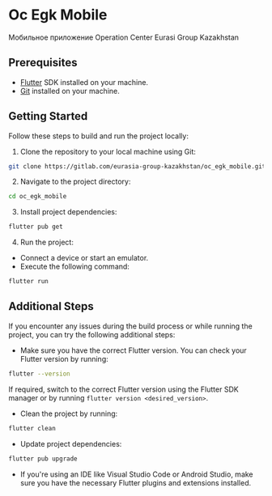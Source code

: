 # Oc Egk Mobile

Мобильное приложение Operation Center Eurasi Group Kazakhstan

## Prerequisites
* [Flutter](https://flutter.dev/) SDK installed on your machine.
* [Git](https://git-scm.com/) installed on your machine.

## Getting Started
Follow these steps to build and run the project locally:

1. Clone the repository to your local machine using Git:
```bash
git clone https://gitlab.com/eurasia-group-kazakhstan/oc_egk_mobile.git
```

2. Navigate to the project directory:
```bash
cd oc_egk_mobile
```

3. Install project dependencies:
```bash
flutter pub get
```

4. Run the project:
* Connect a device or start an emulator.
* Execute the following command:
```bash
flutter run
```

## Additional Steps
If you encounter any issues during the build process or while running the project, you can try the following additional steps:

* Make sure you have the correct Flutter version. You can check your Flutter version by running:
```bash
flutter --version
```
If required, switch to the correct Flutter version using the Flutter SDK manager or by running `flutter version <desired_version>`.

* Clean the project by running:
```bash
flutter clean
```

* Update project dependencies:
```bash
flutter pub upgrade
```

* If you're using an IDE like Visual Studio Code or Android Studio, make sure you have the necessary Flutter plugins and extensions installed.
